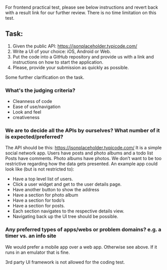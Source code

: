 For frontend practical test, please see below instructions and revert back with a result link for our further review. There is no time limitation on this test. 

## Task:
1.   Given the public API: https://jsonplaceholder.typicode.com/
2.   Write a UI of your choice: iOS, Android or Web.
3.   Put the code into a GitHub repository and provide us with a link and instructions on how to start the application.
4.   Please, provide your submission as quickly as possible.
 
Some further clarification on the task.
 
### What's the judging criteria?
 
* Cleanness of code
* Ease of use/navigation
* Look and feel
* creativeness
 
### We are to decide all the APIs by ourselves? What number of it is expected/preferred?
 
The API should be this: https://jsonplaceholder.typicode.com/
It is a simple social network app.
Users have posts and photo albums and a todo list
Posts have comments.
Photo albums have photos.
We don’t want to be too restrictive regarding how the data gets presented.
An example app could look like (but is not restricted to):
 
* Have a top level list of users.
* Click a user widget and get to the user details page.
* Have another button to show the address
* Have a section for photo album
* Have a section for todo’s
* Have a section for posts.
* Each section navigates to the respective details view.
* Navigating back up the UI tree should be possible.
 
### Any preferred types of apps/webs or problem domains? e.g. a timer vs. an info site
 
We would prefer a mobile app over a web app. Otherwise see above. If it runs in an emulator that is fine.

3rd party UI framework is not allowed for the coding test.